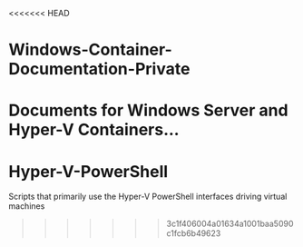 <<<<<<< HEAD
# Windows-Container-Documentation-Private
Documents for Windows Server and Hyper-V Containers...
=======
# Hyper-V-PowerShell
Scripts that primarily use the Hyper-V PowerShell interfaces driving virtual machines
>>>>>>> 3c1f406004a01634a1001baa5090c1fcb6b49623
